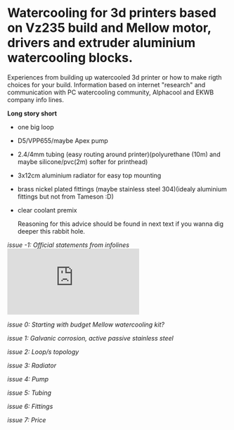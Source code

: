 # Watercooling for 3d printers based on Vz235 build and Mellow motor, drivers and extruder aluminium watercooling blocks.

Experiences from building up watercooled 3d printer or how to make rigth choices for your build. Information based on internet "research" and communication with PC watercooling community, Alphacool and EKWB company info lines.

**Long story short** 

- one big loop
- D5/VPP655/maybe Apex pump
- 2.4/4mm tubing (easy routing around printer)(polyurethane (10m) and maybe silicone/pvc(2m) softer for printhead)
- 3x12cm aluminium radiator for easy top mounting
- brass nickel plated fittings (maybe stainless steel 304)(idealy aluminium fittings but not from Tameson :D) 
- clear coolant premix

  Reasoning for this advice should be found in next text if you wanna dig deeper this rabbit hole. 

*issue -1: Official statements from infolines* [![[File](/research info gathered/README.md)](https://github.com/lukascechovic/watercooling/blob/main/research%20info%20gathered/README.md)](https://github.com/lukascechovic/watercooling/blob/main/research%20info%20gathered/README.md)

*issue 0: Starting with budget Mellow watercooling kit?*

*issue 1: Galvanic corrosion, active passive stainless steel*

*issue 2: Loop/s topology*

*issue 3: Radiator*

*issue 4: Pump*

*issue 5: Tubing*

*issue 6: Fittings*

*issue 7: Price*


